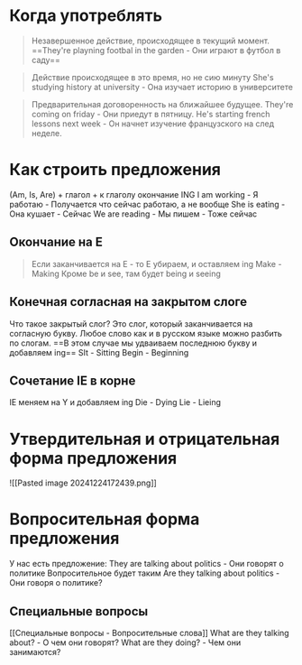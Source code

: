 # Когда употреблять
> Незавершенное действие, происходящее в текущий момент.
> ==They're playning footbal in the garden - Они играют в футбол в саду==

> Действие происходящее в это время, но не сию минуту
> She's studying history at university - Она изучает историю в университете

> Предварительная договоренность на ближайшее будущее.
> They're coming on friday - Они приедут в пятницу.
> He's starting french lessons next week - Он начнет изучение французского на след неделе.
# Как строить предложения
(Am, Is, Are) + глагол + к глаголу окончание ING
I am working - Я работаю - Получается что сейчас работаю, а не вообще
She is eating - Она кушает - Сейчас
We are reading - Мы пишем - Тоже сейчас
## Окончание на E
> Если заканчивается на E - то Е убираем, и оставляем ing
> Make - Making
> Кроме be и see, там будет being и seeing
## Конечная согласная на закрытом слоге
Что такое закрытый слог? Это слог, который заканчивается на согласную букву. Любое слово как и в русском языке можно разбить по слогам.
==В этом случае мы удваиваем последнюю букву и добавляем ing==
SIt - Sitting
Begin - Beginning
## Сочетание IE в корне
IE меняем на Y и добавляем ing
Die - Dying
Lie - Lieing
# Утвердительная и отрицательная форма предложения
![[Pasted image 20241224172439.png]]
# Вопросительная форма предложения
У нас есть предложение:
They are talking about politics - Они говорят о политике
Вопросительное будет таким
Are they talking about politics - Они говоря о политике?
## Специальные вопросы
[[Специальные вопросы - Вопросительные слова]]
What are they talking about? - О чем они говорят?
What are they doing? - Чем они занимаются?